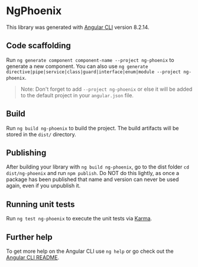 # NgPhoenix

This library was generated with [Angular CLI](https://github.com/angular/angular-cli) version 8.2.14.

## Code scaffolding

Run `ng generate component component-name --project ng-phoenix` to generate a new component. You can also use `ng generate directive|pipe|service|class|guard|interface|enum|module --project ng-phoenix`.
> Note: Don't forget to add `--project ng-phoenix` or else it will be added to the default project in your `angular.json` file. 

## Build

Run `ng build ng-phoenix` to build the project. The build artifacts will be stored in the `dist/` directory.

## Publishing

After building your library with `ng build ng-phoenix`, go to the dist folder `cd dist/ng-phoenix` and run `npm publish`. Do NOT do this lightly, as once a package has been published that name and version can never be used again, even if you unpublish it.

## Running unit tests

Run `ng test ng-phoenix` to execute the unit tests via [Karma](https://karma-runner.github.io).

## Further help

To get more help on the Angular CLI use `ng help` or go check out the [Angular CLI README](https://github.com/angular/angular-cli/blob/master/README.md).
